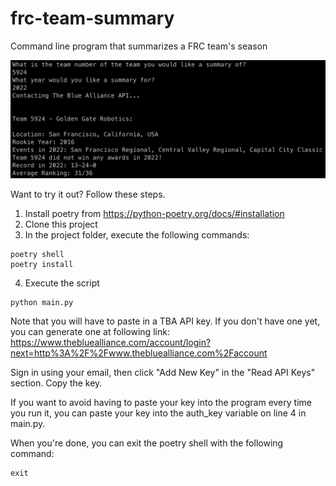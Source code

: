 # frc-team-summary
Command line program that summarizes a FRC team's season

![FRC Team Summary Demo](docs/images/frc-team-summary-demo.png)

Want to try it out? Follow these steps.
1. Install poetry from https://python-poetry.org/docs/#installation
2. Clone this project
3. In the project folder, execute the following commands:
```
poetry shell
poetry install
```
4. Execute the script
```
python main.py
```
Note that you will have to paste in a TBA API key. If you don't have one yet, you can generate one at following link: https://www.thebluealliance.com/account/login?next=http%3A%2F%2Fwww.thebluealliance.com%2Faccount

Sign in using your email, then click "Add New Key" in the "Read API Keys" section. Copy the key.

If you want to avoid having to paste your key into the program every time you run it, you can paste your key into the auth_key variable on line 4 in main.py.

When you're done, you can exit the poetry shell with the following command:
```
exit
```